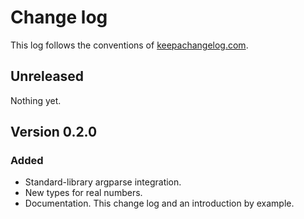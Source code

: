# Change log
This log follows the conventions of
[keepachangelog.com](http://keepachangelog.com/).

## Unreleased
Nothing yet.

## Version 0.2.0
### Added
- Standard-library argparse integration.
- New types for real numbers.
- Documentation. This change log and an introduction by example.
